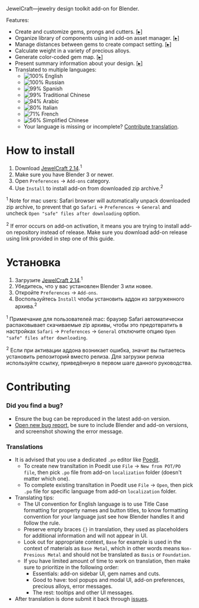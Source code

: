 JewelCraft—jewelry design toolkit add-on for Blender.

Features:

* Create and customize gems, prongs and cutters. [[▸]](https://youtu.be/h4-emum2orE)
* Organize library of components using in add-on asset manager. [[▸]](https://youtu.be/SYMHsImXe_c)
* Manage distances between gems to create compact setting. [[▸]](https://youtu.be/9VN_-seau3k)
* Calculate weight in a variety of precious alloys.
* Generate color-coded gem map. [[▸]](https://youtu.be/aQ__ec0BAbE)
* Present summary information about your design. [[▸]](https://youtu.be/6UxJAw_t5R0)
* Translated to multiple languages:
  * ![100%](https://progress-bar.dev/100) English
  * ![100%](https://progress-bar.dev/100) Russian
  * ![99%](https://progress-bar.dev/100) Spanish
  * ![99%](https://progress-bar.dev/100) Traditional Chinese
  * ![94%](https://progress-bar.dev/94) Arabic
  * ![80%](https://progress-bar.dev/80) Italian
  * ![71%](https://progress-bar.dev/71) French
  * ![56%](https://progress-bar.dev/56) Simplified Chinese
  * Your language is missing or incomplete? [Contribute translation](#translations).


How to install
==========================

1. Download [JewelCraft 2.14][download_latest].<sup>1</sup>
2. Make sure you have Blender 3 or newer.
3. Open `Preferences` → `Add-ons` category.
4. Use `Install` to install add-on from downloaded zip archive.<sup>2</sup>

<sup>1</sup> Note for mac users: Safari browser will automatically unpack downloaded zip archive, to prevent that go `Safari` → `Preferences` → `General` and uncheck `Open "safe" files after downloading` option.

<sup>2</sup> If error occurs on add-on activation, it means you are trying to install add-on repository instead of release. Make sure you download add-on release using link provided in step one of this guide.


Установка
==========================

1. Загрузите [JewelCraft 2.14][download_latest].<sup>1</sup>
2. Убедитесь, что у вас установлен Blender 3 или новее.
3. Откройте `Preferences` → `Add-ons`.
4. Воспользуйтесь `Install` чтобы установить аддон из загруженного архива.<sup>2</sup>

<sup>1</sup> Примечание для пользователей mac: браузер Safari автоматически распаковывает скачиваемые zip архивы, чтобы это предотвратить в настройках `Safari` → `Preferences` → `General` отключите опцию `Open "safe" files after downloading`.

<sup>2</sup> Если при активации аддона возникает ошибка, значит вы пытаетесь установить репозиторий вместо релиза. Для загрузки релиза используйте ссылку, приведённую в первом шаге данного руководства.


Contributing
==========================

### Did you find a bug?

* Ensure the bug can be reproduced in the latest add-on version.
* [Open new bug report][report_bug], be sure to include Blender and add-on versions, and screenshot showing the error message.

### Translations

* It is advised that you use a dedicated `.po` editor like [Poedit](https://poedit.net).
  * To create new transltation in Poedit use `File` → `New from POT/PO file`, then pick `.po` file from add-on `localization` folder (doesn't matter which one).
  * To complete existing transltation in Poedit use `File` → `Open`, then pick `.po` file for specific language from add-on `localization` folder.
* Translating tips:
  * The UI convention for English language is to use Title Case formatting for property names and button titles, to know formatting convention for your language just see how Blender handles it and follow the rule.
  * Preserve empty braces `{}` in translation, they used as placeholders for additional information and will not appear in UI.
  * Look out for appropriate context, `Base` for example is used in the context of materials as `Base Metal`, which in other words means `Non-Presious Metal` and should not be translated as `Basis` or `Foundation`.
  * If you have limited amount of time to work on translation, then make sure to prioritize in the following order:
    * Essentials: add-on sidebar UI, gem names and cuts.
    * Good to have: tool popups and modal UI, add-on preferences, precious alloys, error messages.
    * The rest: tooltips and other UI messages.
* After translation is done submit it back through [issues][submit_translation].


[download_latest]: https://github.com/mrachinskiy/jewelcraft/releases/download/v2.14.0-blender3.0.0/jewelcraft-2_14_0.zip
[report_bug]: https://github.com/mrachinskiy/jewelcraft/issues/new?template=bug_report.md
[submit_translation]: https://github.com/mrachinskiy/jewelcraft/issues/new?labels=translation&template=contribute-translation.md
